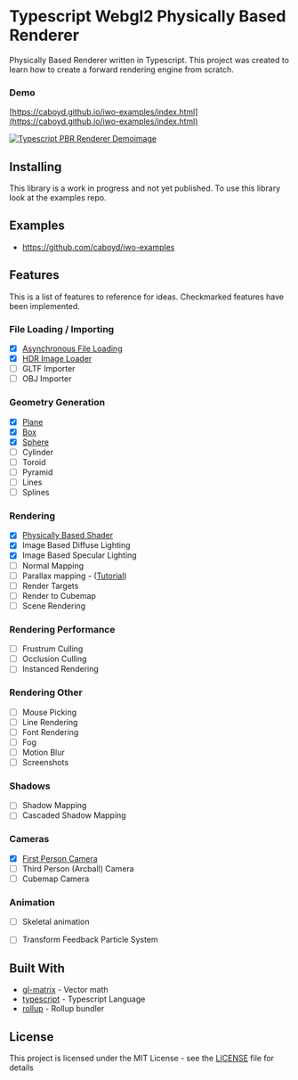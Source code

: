 # Typescript Webgl2 Physically Based Renderer

Physically Based Renderer written in Typescript. This project was created to learn how to create a forward rendering engine from scratch.

### Demo 
[https://caboyd.github.io/iwo-examples/index.html](https://caboyd.github.io/iwo-examples/index.html)

[<img src="https://i.imgur.com/5aFTrlk.png" alt="Typescript PBR Renderer Demoimage">](https://caboyd.github.io/iwo-examples/index.html)

## Installing
This library is a work in progress and not yet published. To use this library look at the examples repo.

## Examples
- https://github.com/caboyd/iwo-examples

## Features
This is a list of features to reference for ideas. Checkmarked features have been implemented.  

### File Loading / Importing
- [x] [Asynchronous File Loading](https://github.com/caboyd/ts-pbr-renderer/blob/master/src/loader/FileLoader.ts)
- [x] [HDR Image Loader](https://github.com/caboyd/ts-pbr-renderer/blob/master/src/loader/HDRImageLoader.ts)
- [ ] GLTF Importer
- [ ] OBJ Importer

### Geometry Generation
- [x] [Plane](https://github.com/caboyd/ts-pbr-renderer/blob/master/src/geometry/PlaneGeometry.ts)
- [x] [Box](https://github.com/caboyd/ts-pbr-renderer/blob/master/src/geometry/BoxGeometry.ts)
- [x] [Sphere](https://github.com/caboyd/ts-pbr-renderer/blob/master/src/geometry/SphereGeometry.ts)
- [ ] Cylinder
- [ ] Toroid
- [ ] Pyramid
- [ ] Lines
- [ ] Splines

### Rendering
- [x] [Physically Based Shader](https://github.com/caboyd/ts-pbr-renderer/blob/master/src/shaders/pbr.frag)
- [x] Image Based Diffuse Lighting
- [x] Image Based Specular Lighting
- [ ] Normal Mapping
- [ ] Parallax mapping - ([Tutorial](http://apoorvaj.io/exploring-bump-mapping-with-webgl.html))
- [ ] Render Targets
- [ ] Render to Cubemap
- [ ] Scene Rendering

### Rendering Performance
- [ ] Frustrum Culling
- [ ] Occlusion Culling
- [ ] Instanced Rendering

### Rendering Other
- [ ] Mouse Picking
- [ ] Line Rendering
- [ ] Font Rendering
- [ ] Fog
- [ ] Motion Blur
- [ ] Screenshots

### Shadows
- [ ] Shadow Mapping
- [ ] Cascaded Shadow Mapping

### Cameras
- [x] [First Person Camera](https://github.com/caboyd/ts-pbr-renderer/blob/master/src/cameras/Camera.ts)
- [ ] Third Person (Arcball) Camera
- [ ] Cubemap Camera

### Animation
- [ ] Skeletal animation
- [ ] Transform Feedback Particle System


## Built With
* [gl-matrix](http://glmatrix.net/) - Vector math
* [typescript](https://www.typescriptlang.org/) - Typescript Language
* [rollup](https://rollupjs.org) - Rollup bundler


## License
This project is licensed under the MIT License - see the [LICENSE](LICENSE) file for details

